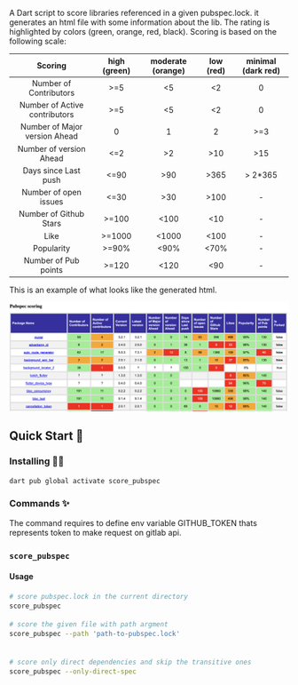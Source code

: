 A Dart script to score libraries referenced in a given pubspec.lock. it generates an html file with some information about the lib. The rating is highlighted by colors (green, orange, red, black). Scoring is based on the following scale:

|            Scoring            | high (green) | moderate (orange) | low (red) | minimal (dark red) |
| :---------------------------: | :----------: | :---------------: | :-------: | :----------------: |
|    Number of Contributors     |     >=5      |        <5         |    <2     |         0          |
| Number of Active contributors |     >=5      |        <5         |    <2     |         0          |
| Number of Major version Ahead |      0       |         1         |     2     |        >=3         |
|    Number of version Ahead    |     <=2      |        >2         |    >10    |        >15         |
|     Days since Last push      |     <=90     |        >90        |   >365    |      > 2*365       |
|     Number of open issues     |     <=30     |        >30        |   >100    |         -          |
|    Number of Github Stars     |    >=100     |       <100        |    <10    |         -          |
|             Like              |    >=1000    |       <1000       |   <100    |         -          |
|          Popularity           |    >=90%     |       <90%        |   <70%    |         -          |
|     Number of Pub points      |    >=120     |       <120        |    <90    |         -          |


This is an example of what looks like the generated html.
		

![score_pubspec screeshot](documentation/score_pubspec.png)

## Quick Start 🚀

### Installing 🧑‍💻

```sh
dart pub global activate score_pubspec
```

### Commands ✨

The command requires to define env variable GITHUB_TOKEN thats represents token to make request on gitlab api. 
### `score_pubspec`


#### Usage

```sh
# score pubspec.lock in the current directory
score_pubspec 

# score the given file with path argment
score_pubspec --path 'path-to-pubspec.lock'


# score only direct dependencies and skip the transitive ones
score_pubspec --only-direct-spec

```